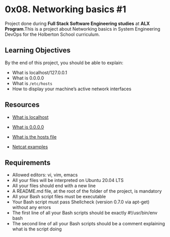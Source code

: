 # 0x08. Networking basics #1

Project done during **Full Stack Software Engineering studies** at **ALX Program**.This is a project about  Networking basics in  System Engineering DevOps for the Holberton School curriculum.



## Learning Objectives

By the end of this project, you should be able to explain:

* What is localhost/127.0.0.1
* What is 0.0.0.0
* What is `/etc/hosts`
* How to display your machine’s active network interfaces


## Resources

* <a href= "https://en.wikipedia.org/wiki/Localhost">What is localhost</a>
* <a href= "https://en.wikipedia.org/wiki/0.0.0.0">What is 0.0.0.0</a>

* <a href= "https://www.makeuseof.com/tag/modify-manage-hosts-file-linux/">What is the hosts file</a>
* <a href= "https://www.thegeekstuff.com/2012/04/nc-command-examples/">Netcat examples</a>



## Requirements

* Allowed editors: vi, vim, emacs
* All your files will be interpreted on Ubuntu 20.04 LTS
* All your files should end with a new line
* A README.md file, at the root of the folder of the project, is mandatory
* All your Bash script files must be executable
* Your Bash script must pass Shellcheck (version 0.7.0 via apt-get) without any errors
* The first line of all your Bash scripts should be exactly #!/usr/bin/env bash
* The second line of all your Bash scripts should be a comment explaining what is the script doing

